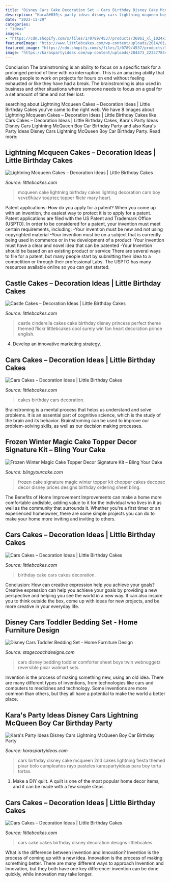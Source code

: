```yaml
---
title: "Disney Cars Cake Decoration Set ~ Cars Birthday Disney Cake Mcqueen 2nd Cakes Lightning Fiesta Themed Pixar Bolo Cumpleaños Rayo Pasteles Karaspartyideas Para Boy Torta Tortas"
description: "Kara&#039;s party ideas disney cars lightning mcqueen boy car birthday party"
date: "2022-11-29"
categories:
- "ideas"
images:
- "https://cdn.shopify.com/s/files/1/0789/4537/products/36861_xl_1024x1024.jpg?v=1436565511"
featuredImage: "http://www.littlebcakes.com/wp-content/uploads/2014/01/Disney-Cars-Cake-Ideas.jpg"
featured_image: "https://cdn.shopify.com/s/files/1/0789/4537/products/36861_xl_1024x1024.jpg?v=1436565511"
image: "https://karaspartyideas.com/wp-content/uploads/284473_223377844456124_1196130951_n_600x873.jpg"
---
```



Conclusion
The brainstroming is an ability to focus on a specific task for a prolonged period of time with no interruption. This is an amazing ability that allows people to work on projects for hours on end without feeling exhausted or like they have had a break. The brainstroming is also used in business and other situations where someone needs to focus on a goal for a set amount of time and not feel lost.

	

		
searching about Lightning Mcqueen Cakes – Decoration Ideas | Little Birthday Cakes you've came to the right web. We have 8 Images about Lightning Mcqueen Cakes – Decoration Ideas | Little Birthday Cakes like Cars Cakes – Decoration Ideas | Little Birthday Cakes, Kara&#039;s Party Ideas Disney Cars Lightning McQueen Boy Car Birthday Party and also Kara&#039;s Party Ideas Disney Cars Lightning McQueen Boy Car Birthday Party. Read more:
		
    
## Lightning Mcqueen Cakes – Decoration Ideas | Little Birthday Cakes

<img loading=lazy src="http://www.littlebcakes.com/wp-content/uploads/2013/08/Lightning-Mcqueen-Cake-Topper.jpg" onerror="this.onerror=null;this.src='https://tse2.mm.bing.net/th?id=OIP.LFlGCmpTOP-p7NBiq0A6WgHaG7&amp;pid=15.1';" alt="Lightning Mcqueen Cakes – Decoration Ideas | Little Birthday Cakes">

_Source: littlebcakes.com_

>mcqueen cake lightning birthday cakes lighting decoration cars boy γενεθλίων τούρτες topper flickr mary heart. 

	

Patent applications: How do you apply for a patent?
When you come up with an invention, the easiest way to protect it is to apply for a patent. Patent applications are filed with the US Patent and Trademark Office (USPTO). In order to be considered for a patent, your invention must meet certain requirements, including: 
-Your invention must be new and not using copyrighted material
-Your invention must be on a subject that is currently being used in commerce or in the development of a product
-Your invention must have a clear and novel idea that can be patented
-Your Invention should be based on an existing product or service There are several ways to file for a patent, but many people start by submitting their idea to a competition or through their professional Labs. The USPTO has many resources available online so you can get started.

    
## Castle Cakes – Decoration Ideas | Little Birthday Cakes

<img loading=lazy src="http://www.littlebcakes.com/wp-content/uploads/2013/08/Cinderella-Castle-Cake.jpg" onerror="this.onerror=null;this.src='https://tse3.mm.bing.net/th?id=OIP.YSz5d4prMpC5GxNLJ7XF6gHaJ4&amp;pid=15.1';" alt="Castle Cakes – Decoration Ideas | Little Birthday Cakes">

_Source: littlebcakes.com_

>castle cinderella cakes cake birthday disney princess perfect theme themed flickr littlebcakes cool surely win fan heart decoration prince english. 

	

4. Develop an innovative marketing strategy.

    
## Cars Cakes – Decoration Ideas | Little Birthday Cakes

<img loading=lazy src="http://www.littlebcakes.com/wp-content/uploads/2014/01/Cars-Birthday-Cakes-685x1024.jpg" onerror="this.onerror=null;this.src='https://tse3.mm.bing.net/th?id=OIP.IacECaDnvIg0Qy4odNWu0QHaLE&amp;pid=15.1';" alt="Cars Cakes – Decoration Ideas | Little Birthday Cakes">

_Source: littlebcakes.com_

>cakes birthday cars decoration. 

	

Brainstroming is a mental process that helps us understand and solve problems. It is an essential part of cognitive science, which is the study of the brain and its behavior. Brainstroming can be used to improve our problem-solving skills, as well as our decision making processes.

    
## Frozen Winter Magic Cake Topper Decor Signature Kit – Bling Your Cake

<img loading=lazy src="https://cdn.shopify.com/s/files/1/0789/4537/products/36861_xl_1024x1024.jpg?v=1436565511" onerror="this.onerror=null;this.src='https://tse1.mm.bing.net/th?id=OIP.8ItSxzOF4xDuQcFJxfklEgHaHa&amp;pid=15.1';" alt="Frozen Winter Magic Cake Topper Decor Signature Kit – Bling Your Cake">

_Source: blingyourcake.com_

>frozen cake signature magic winter topper kit chopper cakes decopac decor disney prices designs birthday ordering sheet bling. 

	

The Benefits of Home Improvement
Improvements can make a home more comfortable andisible, adding value to it for the individual who lives in it as well as the community that surrounds it. Whether you're a first timer or an experienced homeowner, there are some simple projects you can do to make your home more inviting and inviting to others.

    
## Cars Cakes – Decoration Ideas | Little Birthday Cakes

<img loading=lazy src="http://www.littlebcakes.com/wp-content/uploads/2014/01/Car-Birthday-Cake-1024x768.jpg" onerror="this.onerror=null;this.src='https://tse2.mm.bing.net/th?id=OIP.Y75UvWZ8hNLHraDRTk9QZwHaFj&amp;pid=15.1';" alt="Cars Cakes – Decoration Ideas | Little Birthday Cakes">

_Source: littlebcakes.com_

>birthday cake cars cakes decoration. 

	

Conclusion: How can creative expression help you achieve your goals?
Creative expression can help you achieve your goals by providing a new perspective and helping you see the world in a new way. It can also inspire you to think outside the box, come up with ideas for new projects, and be more creative in your everyday life.

    
## Disney Cars Toddler Bedding Set - Home Furniture Design

<img loading=lazy src="https://www.stagecoachdesigns.com/wp-content/uploads/2015/10/Disney-Cars-Toddler-Bedding-Set.jpg" onerror="this.onerror=null;this.src='https://tse2.mm.bing.net/th?id=OIP.rEheAPLC_Wr8xWZmjP-MgQHaHa&amp;pid=15.1';" alt="Disney Cars Toddler Bedding Set - Home Furniture Design">

_Source: stagecoachdesigns.com_

>cars disney bedding toddler comforter sheet boys twin webnuggetz reversible pixar walmart sets. 

	

Invention is the process of making something new, using an old idea. There are many different types of inventions, from technologies like cars and computers to medicines and technology. Some inventions are more common than others, but they all have a potential to make the world a better place.

    
## Kara&#039;s Party Ideas Disney Cars Lightning McQueen Boy Car Birthday Party

<img loading=lazy src="https://karaspartyideas.com/wp-content/uploads/284473_223377844456124_1196130951_n_600x873.jpg" onerror="this.onerror=null;this.src='https://tse4.mm.bing.net/th?id=OIP.i73qaiPHjTQbAxDkLmPNVgHaKx&amp;pid=15.1';" alt="Kara&#039;s Party Ideas Disney Cars Lightning McQueen Boy Car Birthday Party">

_Source: karaspartyideas.com_

>cars birthday disney cake mcqueen 2nd cakes lightning fiesta themed pixar bolo cumpleaños rayo pasteles karaspartyideas para boy torta tortas. 

	

1. Make a DIY quilt. A quilt is one of the most popular home decor items, and it can be made with a few simple steps.

    
## Cars Cakes – Decoration Ideas | Little Birthday Cakes

<img loading=lazy src="http://www.littlebcakes.com/wp-content/uploads/2014/01/Disney-Cars-Cake-Ideas.jpg" onerror="this.onerror=null;this.src='https://tse1.mm.bing.net/th?id=OIP.MytbBRDtwYo3sfvOA22uYQHaFa&amp;pid=15.1';" alt="Cars Cakes – Decoration Ideas | Little Birthday Cakes">

_Source: littlebcakes.com_

>cars cake cakes birthday disney decoration designs littlebcakes. 

	

What is the difference between invention and innovation?
Invention is the process of coming up with a new idea. Innovation is the process of making something better. There are many different ways to approach Invention and Innovation, but they both have one key difference: invention can be done quickly, while innovation may take longer.

